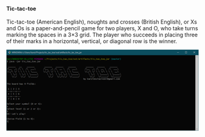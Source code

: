 #### Tic-tac-toe

Tic-tac-toe (American English), noughts and crosses (British English), or Xs and Os is a paper-and-pencil game for two players, X and O, who take turns marking the spaces in a 3×3 grid. The player who succeeds in placing three of their marks in a horizontal, vertical, or diagonal row is the winner.

![pic start 1](https://raw.githubusercontent.com/karolskolasinski/tic_tac_toe/master/img/pic_full.png)
